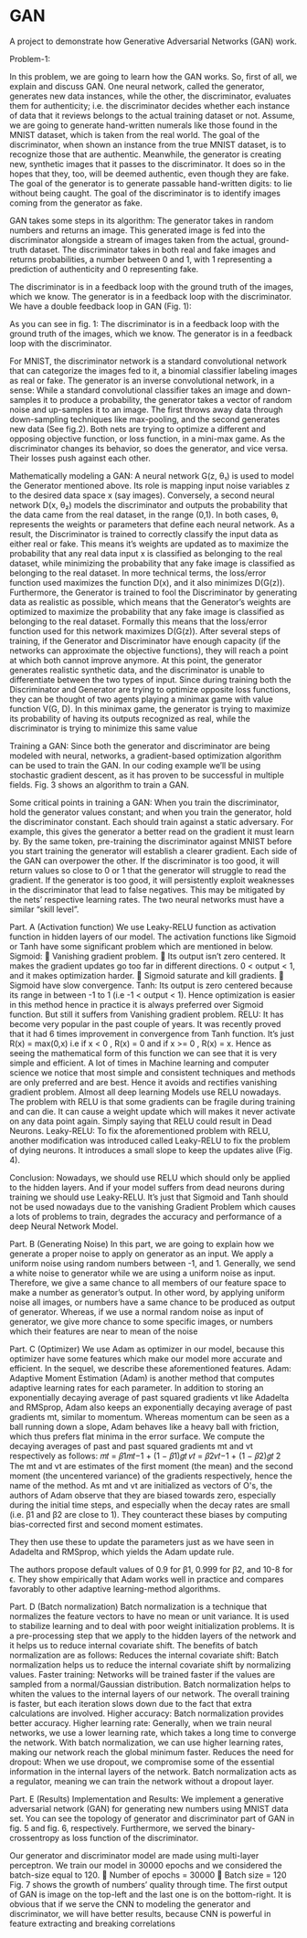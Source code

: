 # GAN
A project to demonstrate how Generative Adversarial Networks (GAN) work.

Problem-1:

In this problem, we are going to learn how the GAN works. So, first of all, we explain
and discuss GAN.
One neural network, called the generator, generates new data instances, while the other,
the discriminator, evaluates them for authenticity; i.e. the discriminator decides whether
each instance of data that it reviews belongs to the actual training dataset or not.
Assume, we are going to generate hand-written numerals like those found in the MNIST
dataset, which is taken from the real world. The goal of the discriminator, when shown an
instance from the true MNIST dataset, is to recognize those that are authentic.
Meanwhile, the generator is creating new, synthetic images that it passes to the
discriminator. It does so in the hopes that they, too, will be deemed authentic, even though
they are fake. The goal of the generator is to generate passable hand-written digits: to lie
without being caught. The goal of the discriminator is to identify images coming from the
generator as fake.

GAN takes some steps in its algorithm:
  The generator takes in random numbers and returns an image.
  This generated image is fed into the discriminator alongside a stream of images taken from the actual, ground-truth dataset.
  The discriminator takes in both real and fake images and returns probabilities, a number between 0 and 1, with 1 representing a prediction of authenticity and 0 representing fake.

The discriminator is in a feedback loop with the ground truth of the images, which we know.
The generator is in a feedback loop with the discriminator. We have a double feedback loop in GAN (Fig. 1):

As you can see in fig. 1:
  The discriminator is in a feedback loop with the ground truth of the images, which we know.
  The generator is in a feedback loop with the discriminator.


For MNIST, the discriminator network is a standard convolutional network that can
categorize the images fed to it, a binomial classifier labeling images as real or fake. The
generator is an inverse convolutional network, in a sense: While a standard convolutional
classifier takes an image and down-samples it to produce a probability, the generator takes
a vector of random noise and up-samples it to an image. The first throws away data through
down-sampling techniques like max-pooling, and the second generates new data (See fig.2).
Both nets are trying to optimize a different and opposing objective function, or loss
function, in a mini-max game. As the discriminator changes its behavior, so does the
generator, and vice versa. Their losses push against each other.

Mathematically modeling a GAN:
A neural network G(z, θ₁) is used to model the Generator mentioned above. Its role is
mapping input noise variables z to the desired data space x (say images). Conversely, a
second neural network D(x, θ₂) models the discriminator and outputs the probability that the
data came from the real dataset, in the range (0,1). In both cases, θᵢ represents the weights
or parameters that define each neural network.
As a result, the Discriminator is trained to correctly classify the input data as either real
or fake. This means it’s weights are updated as to maximize the probability that any real data
input x is classified as belonging to the real dataset, while minimizing the probability that
any fake image is classified as belonging to the real dataset. In more technical terms, the
loss/error function used maximizes the function D(x), and it also minimizes D(G(z)).
Furthermore, the Generator is trained to fool the Discriminator by generating data as
realistic as possible, which means that the Generator’s weights are optimized to maximize
the probability that any fake image is classified as belonging to the real dataset. Formally
this means that the loss/error function used for this network maximizes D(G(z)).
After several steps of training, if the Generator and Discriminator have enough capacity
(if the networks can approximate the objective functions), they will reach a point at which
both cannot improve anymore. At this point, the generator generates realistic synthetic data,
and the discriminator is unable to differentiate between the two types of input.
Since during training both the Discriminator and Generator are trying to optimize
opposite loss functions, they can be thought of two agents playing a minimax game with
value function V(G, D). In this minimax game, the generator is trying to maximize its
probability of having its outputs recognized as real, while the discriminator is trying to
minimize this same value

Training a GAN:
Since both the generator and discriminator are being modeled with neural, networks, a
gradient-based optimization algorithm can be used to train the GAN. In our coding example
we’ll be using stochastic gradient descent, as it has proven to be successful in multiple fields.
Fig. 3 shows an algorithm to train a GAN.

Some critical points in training a GAN:
When you train the discriminator, hold the generator values constant; and when you train
the generator, hold the discriminator constant. Each should train against a static adversary.
For example, this gives the generator a better read on the gradient it must learn by. By the
same token, pre-training the discriminator against MNIST before you start training the
generator will establish a clearer gradient.
Each side of the GAN can overpower the other. If the discriminator is too good, it will
return values so close to 0 or 1 that the generator will struggle to read the gradient. If the
generator is too good, it will persistently exploit weaknesses in the discriminator that lead
to false negatives. This may be mitigated by the nets’ respective learning rates. The two
neural networks must have a similar “skill level”.

Part. A (Activation function)
We use Leaky-RELU function as activation function in hidden layers of our model. The
activation functions like Sigmoid or Tanh have some significant problem which are
mentioned in below.
Sigmoid:
 Vanishing gradient problem.
 Its output isn’t zero centered. It makes the gradient updates go too far in different
directions. 0 < output < 1, and it makes optimization harder.
 Sigmoid saturate and kill gradients.
 Sigmoid have slow convergence.
Tanh:
Its output is zero centered because its range in between -1 to 1 (i.e -1 < output < 1). Hence
optimization is easier in this method hence in practice it is always preferred over Sigmoid
function. But still it suffers from Vanishing gradient problem.
RELU:
It has become very popular in the past couple of years. It was recently proved that it had 6
times improvement in convergence from Tanh function. It’s just R(x) = max(0,x) i.e if x <
0 , R(x) = 0 and if x >= 0 , R(x) = x. Hence as seeing the mathematical form of this function
we can see that it is very simple and efficient. A lot of times in Machine learning and
computer science we notice that most simple and consistent techniques and methods are
only preferred and are best. Hence it avoids and rectifies vanishing gradient problem.
Almost all deep learning Models use RELU nowadays.
The problem with RELU is that some gradients can be fragile during training and can die. It
can cause a weight update which will makes it never activate on any data point again. Simply
saying that RELU could result in Dead Neurons.
Leaky-RELU:
To fix the aforementioned problem with RELU, another modification was introduced
called Leaky-RELU to fix the problem of dying neurons. It introduces a small slope to keep
the updates alive (Fig. 4).

Conclusion:
Nowadays, we should use RELU which should only be applied to the hidden layers. And
if your model suffers from dead neurons during training we should use Leaky-RELU.
It’s just that Sigmoid and Tanh should not be used nowadays due to the vanishing Gradient
Problem which causes a lots of problems to train, degrades the accuracy and performance
of a deep Neural Network Model.

Part. B (Generating Noise)
In this part, we are going to explain how we generate a proper noise to apply on generator
as an input. We apply a uniform noise using random numbers between -1, and 1. Generally,
we send a white noise to generator while we are using a uniform noise as input. Therefore,
we give a same chance to all members of our feature space to make a number as generator’s
output. In other word, by applying uniform noise all images, or numbers have a same chance
to be produced as output of generator. Whereas, if we use a normal random noise as input
of generator, we give more chance to some specific images, or numbers which their features
are near to mean of the noise


Part. C (Optimizer)
We use Adam as optimizer in our model, because this optimizer have some features which
make our model more accurate and efficient. In the sequel, we describe these
aforementioned features.
Adam:
Adaptive Moment Estimation (Adam) is another method that computes adaptive learning
rates for each parameter. In addition to storing an exponentially decaying average of past
squared gradients vt like Adadelta and RMSprop, Adam also keeps an exponentially
decaying average of past gradients mt, similar to momentum. Whereas momentum can be
seen as a ball running down a slope, Adam behaves like a heavy ball with friction, which
thus prefers flat minima in the error surface. We compute the decaying averages of past and
past squared gradients mt and vt respectively as follows:
𝑚𝑡 = 𝛽1𝑚𝑡−1 + (1 − 𝛽1)𝑔𝑡
𝑣𝑡 = 𝛽2𝑣𝑡−1 + (1 − 𝛽2)𝑔𝑡 2
The mt and vt are estimates of the first moment (the mean) and the second moment (the
uncentered variance) of the gradients respectively, hence the name of the method.
As mt and vt are initialized as vectors of O's, the authors of Adam observe that they are
biased towards zero, especially during the initial time steps, and especially when the decay
rates are small (i.e. β1 and β2 are close to 1).
They counteract these biases by computing bias-corrected first and second moment
estimates.

They then use these to update the parameters just as we have seen in Adadelta and
RMSprop, which yields the Adam update rule.

The authors propose default values of 0.9 for β1, 0.999 for β2, and 10-8 for ϵ. They show
empirically that Adam works well in practice and compares favorably to other adaptive
learning-method algorithms.

Part. D (Batch normalization)
Batch normalization is a technique that normalizes the feature vectors to have no mean
or unit variance. It is used to stabilize learning and to deal with poor weight initialization
problems. It is a pre-processing step that we apply to the hidden layers of the network and it
helps us to reduce internal covariate shift.
The benefits of batch normalization are as follows:
Reduces the internal covariate shift: Batch normalization helps us to reduce the internal
covariate shift by normalizing values.
Faster training: Networks will be trained faster if the values are sampled from a
normal/Gaussian distribution. Batch normalization helps to whiten the values to the internal
layers of our network. The overall training is faster, but each iteration slows down due to
the fact that extra calculations are involved.
Higher accuracy: Batch normalization provides better accuracy.
Higher learning rate: Generally, when we train neural networks, we use a lower learning
rate, which takes a long time to converge the network. With batch normalization, we can use
higher learning rates, making our network reach the global minimum faster.
Reduces the need for dropout: When we use dropout, we compromise some of the essential
information in the internal layers of the network. Batch normalization acts as a regulator,
meaning we can train the network without a dropout layer.

Part. E (Results)
Implementation and Results:
We implement a generative adversarial network (GAN) for generating new numbers using
MNIST data set. You can see the topology of generator and discriminator part of GAN in
fig. 5 and fig. 6, respectively. Furthermore, we served the binary-crossentropy as loss
function of the discriminator.

Our generator and discriminator model are made using multi-layer perceptron. We train our
model in 30000 epochs and we considered the batch-size equal to 120.
 Number of epochs = 30000
 Batch size = 120
Fig. 7 shows the growth of numbers’ quality through time. The first output of GAN is image
on the top-left and the last one is on the bottom-right. It is obvious that if we serve the CNN
to modeling the generator and discriminator, we will have better results, because CNN is
powerful in feature extracting and breaking correlations




